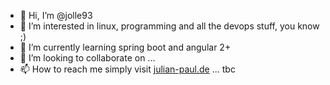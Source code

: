 - 👋 Hi, I’m @jolle93
- 👀 I’m interested in linux, programming and all the devops stuff, you know ;)
- 🌱 I’m currently learning spring boot and angular 2+
- 💞️ I’m looking to collaborate on ...
- 📫 How to reach me simply visit [julian-paul.de](https://julian-paul.de)
... tbc
<!---
jolle93/jolle93 is a ✨ special ✨ repository because its `README.md` (this file) appears on your GitHub profile.
You can click the Preview link to take a look at your changes.
--->
